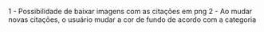 1 - Possibilidade de baixar imagens com as citações em png
2 - Ao mudar novas citações, o usuário mudar a cor de fundo de acordo com a categoria
